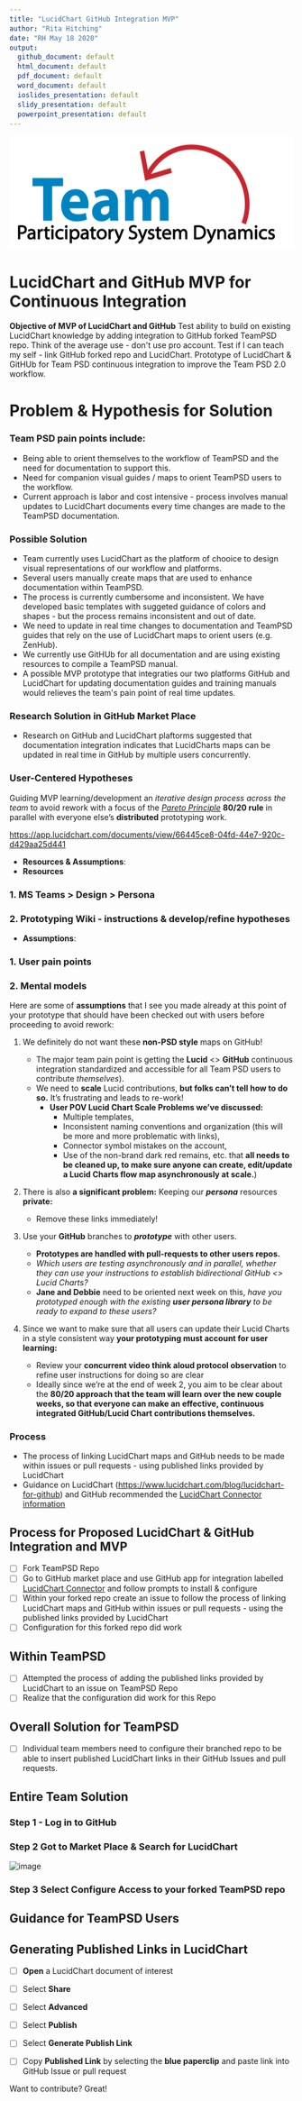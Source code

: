```yaml
---
title: "LucidChart GitHub Integration MVP"
author: "Rita Hitching"
date: "RH May 18 2020"
output: 
  github_document: default
  html_document: default
  pdf_document: default
  word_document: default
  ioslides_presentation: default
  slidy_presentation: default
  powerpoint_presentation: default   
---
```



<img src = "https://github.com/lzim/teampsd/blob/teampsd_style/teampsd_logo/team_psd_logo_sm.png"
     height = "200" width = "600">  


# LucidChart and GitHub MVP for Continuous Integration


**Objective of MVP of LucidChart and GitHub** 
Test ability to build on existing LucidChart knowledge by adding integration to GitHub forked TeamPSD repo. Think of the average use - don't use pro account. Test if I can teach my self - link GitHub forked repo and LucidChart. Prototype of LucidChart & GitHUb for Team PSD continuous integration to improve the Team PSD 2.0 workflow.

# Problem & Hypothesis for Solution

### Team PSD pain points include:
- Being able to orient themselves to the workflow of TeamPSD and the need for documentation to support this.
- Need for companion visual guides / maps to orient TeamPSD users to the workflow. 
- Current approach is labor and cost intensive - process involves manual updates to LucidChart documents every time changes are made to the TeamPSD documentation.

### Possible Solution 
- Team currently uses LucidChart as the platform of chooice to design visual representations of our workflow and platforms.
- Several users manually create maps that are used to enhance documentation within TeamPSD.
- The process is currently cumbersome and inconsistent. We have developed basic templates with suggeted guidance of colors and shapes - but the process remains inconsistent and out of date.
- We need to update in real time changes to documentation and TeamPSD guides that rely on the use of LucidChart maps to orient users (e.g. ZenHub).
- We currently use GitHUb for all documentation and are using existing resources to compile a TeamPSD manual.
- A possible MVP prototype that integraties our two platforms GitHub and LucidChart for updating documentation guides and training manuals would relieves the team's pain point of real time updates. 

### Research Solution in GitHub Market Place
- Research on GitHub and LucidChart plaftorms suggested that documentation integration indicates that LucidCharts maps can be updated in real time in GitHub by multiple users concurrently.

### User-Centered Hypotheses
Guiding MVP learning/development an _iterative design process across the team_ to avoid rework with a focus of the [_Pareto Principle_](https://betterexplained.com/articles/understanding-the-pareto-principle-the-8020-rule/) **80/20 rule** in parallel with everyone else’s **distributed** prototyping work.

https://app.lucidchart.com/documents/view/66445ce8-04fd-44e7-920c-d429aa25d441


- **Resources & Assumptions**:  
- **Resources**
### 1. MS Teams > Design > Persona 
### 2. Prototyping Wiki - instructions &  develop/refine hypotheses
- **Assumptions**:
### 1. User pain points
### 2. Mental models



Here are some of **assumptions** that I see you made already at this point of your prototype that should have been checked out with users before proceeding to avoid rework:

1. We definitely do not want these **non-PSD style** maps on GitHub!  
	- The major team pain point is getting the **Lucid** <> **GitHub** continuous integration standardized and accessible for all Team PSD users to contribute _themselves_).
	- We need to **scale** Lucid contributions, **but folks can’t tell how to do so.** It’s frustrating and leads to re-work!
		- **User POV Lucid Chart Scale Problems we’ve discussed:** 
			- Multiple templates, 
			- Inconsistent naming conventions and organization (this will be more and more problematic with links),
			- Connector symbol mistakes on the account, 
			- Use of the non-brand dark red remains, etc. that 
**all needs to be cleaned up, to make sure anyone can create, edit/update a Lucid Charts flow map asynchronously at scale.**)

2. There is also **a significant problem:** Keeping our **_persona_** resources **private:**
	- Remove these links immediately!

3. Use your **GitHub** branches to **_prototype_** with other users. 
	- **Prototypes are handled with pull-requests to other users repos.** 
	- _Which users are testing asynchronously and in parallel, whether they can use your instructions to establish bidirectional GitHub <> Lucid Charts?_
	- **Jane and Debbie** need to be oriented next week on this, _have you prototyped enough with the existing **user persona library** to be ready to expand to these users?_

4. Since we want to make sure that all users can update their Lucid Charts in a style consistent way **your prototyping must account for user learning:**
	- Review your **concurrent video think aloud protocol observation** to refine user instructions for doing so are clear
	- Ideally since we’re at the end of week 2, you aim to be clear about the **80/20 approach that the team will learn over the new couple weeks, so that everyone can make an effective, continuous integrated GitHub/Lucid Chart contributions themselves.**

### Process 
- The process of linking LucidChart maps and GitHub needs to be made within issues or pull requests - using published links provided by LucidChart 
- Guidance on LucidChart (https://www.lucidchart.com/blog/lucidchart-for-github) and GitHub recommended  the [LucidChart Connector information](https://github.com/marketplace/lucidchart-connector)  
## Process for Proposed LucidChart & GitHub Integration and MVP 
- [ ] Fork TeamPSD Repo
- [ ]  Go to GitHub market place and use GitHub app for integration labelled [LucidChart Connector](https://www.lucidchart.com/pages/integrations/github) and follow prompts to install & configure 
- [ ] Within your forked repo create an issue to follow the process of linking LucidChart maps and GitHub within issues or pull requests - using the published links provided by LucidChart 
- [ ] Configuration for this forked repo did work

## Within TeamPSD 
- [ ] Attempted the process of adding the published links provided by LucidChart to an issue on TeamPSD Repo
- [ ] Realize that the configuration did work for this Repo

## Overall Solution for TeamPSD
- [ ] Individual team members need to configure their branched repo to be able to insert published LucidChart links in their GitHub Issues and pull requests.

## Entire Team Solution 
### Step 1 - Log in to GitHub
### Step 2 Got to Market Place & Search for LucidChart
![image](https://user-images.githubusercontent.com/54862187/81884965-2f31c500-954e-11ea-913d-9c91c33c5155.png)
### Step 3 Select Configure Access to your forked TeamPSD repo

## Guidance for TeamPSD Users
## Generating Published Links in LucidChart
- [ ] **Open** a LucidChart document of interest
- [ ] Select **Share**
- [ ] Select **Advanced**
- [ ] Select **Publish**
- [ ] Select **Generate Publish Link**
- [ ] Copy **Published Link** by selecting the **blue paperclip** and paste link into GitHub Issue or pull request


Want to contribute? Great!

